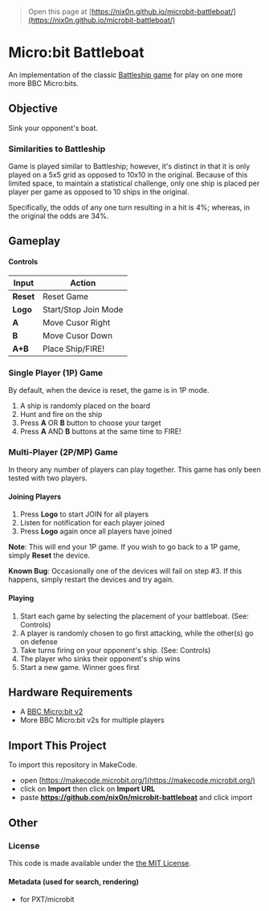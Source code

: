 > Open this page at [https://nix0n.github.io/microbit-battleboat/](https://nix0n.github.io/microbit-battleboat/)

# Micro:bit Battleboat
An implementation of the classic [Battleship game](https://en.wikipedia.org/wiki/Battleship_(game)) for play on one more more BBC Micro:bits.

## Objective
Sink your opponent's boat.  

### Similarities to Battleship
Game is played similar to Battleship; however, it's distinct in that it is only played on a 5x5 grid as opposed to 10x10 in the original.  Because of this limited space, to maintain a statistical challenge, only one ship is placed per player per game as opposed to 10 ships in the original.

Specifically, the odds of any one turn resulting in a hit is 4%; whereas, in the original the odds are 34%.

## Gameplay

#### Controls

| Input     | Action           |
| --------- | ---------------- |
| **Reset** | Reset Game |
| **Logo**  | Start/Stop Join Mode |
|  **A**    | Move Cusor Right |
|  **B**    | Move Cusor Down  |
| **A+B**   | Place Ship/FIRE! |

### Single Player (1P) Game
By default, when the device is reset, the game is in 1P mode.

1. A ship is randomly placed on the board
2. Hunt and fire on the ship
3. Press **A** OR **B** button to choose your target
4. Press **A** AND **B** buttons at the same time to FIRE!


### Multi-Player (2P/MP) Game
In theory any number of players can play together.  This game has only been tested with two players.

#### Joining Players
1. Press **Logo** to start JOIN for all players
2. Listen for notification for each player joined
3. Press **Logo** again once all players have joined

**Note**: This will end your 1P game.  If you wish to go back to a 1P game, simply **Reset** the device.

**Known Bug**: Occasionally one of the devices will fail on step #3.  If this happens, simply restart the devices and try again.

#### Playing
1. Start each game by selecting the placement of your battleboat. (See: Controls)
2. A player is randomly chosen to go first attacking, while the other(s) go on defense
3. Take turns firing on your opponent's ship.   (See: Controls)
4. The player who sinks their opponent's ship wins
5. Start a new game.  Winner goes first


## Hardware Requirements
 * A [BBC Micro:bit v2](https://en.wikipedia.org/wiki/Micro_Bit)
 * More BBC Micro:bit v2s for multiple players

## Import This Project

To import this repository in MakeCode.

* open [https://makecode.microbit.org/](https://makecode.microbit.org/)
* click on **Import** then click on **Import URL**
* paste **https://github.com/nix0n/microbit-battleboat** and click import

## Other

### License
This code is made available under the [the MIT License](LICENSE).

#### Metadata (used for search, rendering)

* for PXT/microbit
<script src="https://makecode.com/gh-pages-embed.js"></script><script>makeCodeRender("{{ site.makecode.home_url }}", "{{ site.github.owner_name }}/{{ site.github.repository_name }}");</script>
